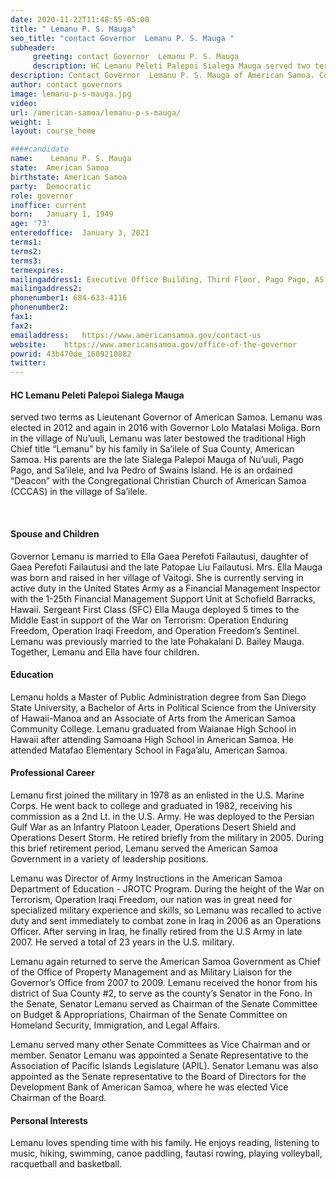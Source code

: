 ```yaml
---
date: 2020-11-22T11:48:55-05:00
title: " Lemanu P. S. Mauga"
seo_title: "contact Governor  Lemanu P. S. Mauga "
subheader:
     greeting: contact Governor  Lemanu P. S. Mauga 
     description: HC Lemanu Peleti Palepoi Sialega Mauga served two terms as Lieutenant Governor of American Samoa. Lemanu was elected in 2012 and again in 2016 with Governor Lolo Matalasi Moliga. Born in the village of Nu’uuli, Lemanu was later bestowed the traditional High Chief title “Lemanu” by his family in Sa’ilele of Sua County, American Samoa. His parents are the late Sialega Palepoi Mauga of Nu’uuli, Pago Pago, and Sa’ilele, and Iva Pedro of Swains Island. He is an ordained “Deacon” with the Congregational Christian Church of American Samoa (CCCAS) in the village of Sa’ilele.
description: Contact Governor  Lemanu P. S. Mauga of American Samoa. Contact information for  Lemanu P. S. Mauga includes his email address, phone number, and mailing address.
author: contact governors
image: lemanu-p-s-mauga.jpg
video:
url: /american-samoa/lemanu-p-s-mauga/
weight: 1
layout: course_home

####candidate
name:	 Lemanu P. S. Mauga
state:	American Samoa
birthstate: American Samoa
party:	Democratic
role: governor
inoffice: current
born:	January 1, 1949
age: '73'
enteredoffice:	January 3, 2021
terms1:
terms2: 
terms3: 
termexpires:	
mailingaddress1: Executive Office Building, Third Floor, Pago Pago, AS 96799
mailingaddress2:		
phonenumber1: 684-633-4116
phonenumber2:	
fax1:
fax2: 
emailaddress:	https://www.americansamoa.gov/contact-us
website:	https://www.americansamoa.gov/office-of-the-governor
powrid: 43b470de_1609210882
twitter:
---
```


#### HC Lemanu Peleti Palepoi Sialega Mauga
served two terms as Lieutenant Governor of American Samoa. Lemanu was elected in 2012 and again in 2016 with Governor Lolo Matalasi Moliga. Born in the village of Nu’uuli, Lemanu was later bestowed the traditional High Chief title “Lemanu” by his family in Sa’ilele of Sua County, American Samoa. His parents are the late Sialega Palepoi Mauga of Nu’uuli, Pago Pago, and Sa’ilele, and Iva Pedro of Swains Island. He is an ordained “Deacon” with the Congregational Christian Church of American Samoa (CCCAS) in the village of Sa’ilele.

​

#### Spouse and Children
Governor Lemanu is married to Ella Gaea Perefoti Failautusi, daughter of Gaea Perefoti Failautusi and the late Patopae Liu Failautusi. Mrs. Ella Mauga was born and raised in her village of Vaitogi. She is currently serving in active duty in the United States Army as a Financial Management Inspector with the 1-25th Financial Management Support Unit at Schofield Barracks, Hawaii. Sergeant First Class (SFC) Ella Mauga deployed 5 times to the Middle East in support of the War on Terrorism: Operation Enduring Freedom, Operation Iraqi Freedom, and Operation Freedom’s Sentinel. Lemanu was previously married to the late Pohakalani D. Bailey Mauga. Together, Lemanu and Ella have four children.

#### Education
Lemanu holds a Master of Public Administration degree from San Diego State University, a Bachelor of Arts in Political Science from the University of Hawaii-Manoa and an Associate of Arts from the American Samoa Community College. Lemanu graduated from Waianae High School in Hawaii after attending Samoana High School in American Samoa. He attended Matafao Elementary School in Faga’alu, American Samoa.

#### Professional Career
Lemanu first joined the military in 1978 as an enlisted in the U.S. Marine Corps. He went back to college and graduated in 1982, receiving his commission as a 2nd Lt. in the U.S. Army. He was deployed to the Persian Gulf War as an Infantry Platoon Leader, Operations Desert Shield and Operations Desert Storm. He retired briefly from the military in 2005. During this brief retirement period, Lemanu served the American Samoa Government in a variety of leadership positions.

Lemanu was Director of Army Instructions in the American Samoa Department of Education - JROTC Program. During the height of the War on Terrorism, Operation Iraqi Freedom, our nation was in great need for specialized military experience and skills, so Lemanu was recalled to active duty and sent immediately to combat zone in Iraq in 2006 as an Operations Officer. After serving in Iraq, he finally retired from the U.S Army in late 2007. He served a total of 23 years in the U.S. military.

Lemanu again returned to serve the American Samoa Government as Chief of the Office of Property Management and as Military Liaison for the Governor’s Office from 2007 to 2009. Lemanu received the honor from his district of Sua County #2, to serve as the county’s Senator in the Fono. In the Senate, Senator Lemanu served as Chairman of the Senate Committee on Budget & Appropriations, Chairman of the Senate Committee on Homeland Security, Immigration, and Legal Affairs.


Lemanu served many other Senate Committees as Vice Chairman and or member. Senator Lemanu was appointed a Senate Representative to the Association of Pacific Islands Legislature (APIL). Senator Lemanu was also appointed as the Senate representative to the Board of Directors for the Development Bank of American Samoa, where he was elected Vice Chairman of the Board.


#### Personal Interests
Lemanu loves spending time with his family. He enjoys reading, listening to music, hiking, swimming, canoe paddling, fautasi rowing, playing volleyball, racquetball and basketball.

